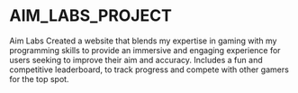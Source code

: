 # AIM_LABS_PROJECT
Aim Labs  Created a website that blends my expertise in gaming with my programming skills to provide an immersive and engaging experience for users seeking to improve their aim and accuracy. Includes a fun and competitive leaderboard, to track progress and compete with other gamers for the top spot.
